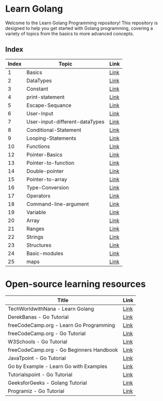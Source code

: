 # Learn Golang

Welcome to the Learn Golang Programming repository! This repository is designed to help you get started with Golang programming, covering a variety of topics from the basics to more advanced concepts.

## Index

| Index | Topic                        | Link                                                                                     |
|-------|------------------------------|------------------------------------------------------------------------------------------|
| 1     | Basics                       | [Link](https://github.com/Raunaksplanet/My-CS-Store/blob/main/Learn%20Programming/Learn%20Golang/Basics.go) |
| 2     | DataTypes                    | [Link](https://github.com/Raunaksplanet/My-CS-Store/blob/main/Learn%20Programming/Learn%20Golang/DataTypes.go) |
| 3     | Constant                     | [Link](https://github.com/Raunaksplanet/My-CS-Store/blob/main/Learn%20Programming/Learn%20Golang/Constant.go) |
| 4    | print-statement              | [Link](https://github.com/Raunaksplanet/My-CS-Store/blob/main/Learn%20Programming/Learn%20Golang/print-statement.go) |
| 5     | Escape-Sequance              | [Link](https://github.com/Raunaksplanet/My-CS-Store/blob/main/Learn%20Programming/Learn%20Golang/Escape-Sequance.go) |
| 6    | User-Input                   | [Link](https://github.com/Raunaksplanet/My-CS-Store/blob/main/Learn%20Programming/Learn%20Golang/User-Input.go) |
| 7    | User-input-different-dataTypes | [Link](https://github.com/Raunaksplanet/My-CS-Store/blob/main/Learn%20Programming/Learn%20Golang/User-input-different-dataTypes.go) |
| 8     | Conditional-Statement        | [Link](https://github.com/Raunaksplanet/My-CS-Store/blob/main/Learn%20Programming/Learn%20Golang/Conditional-Statement.go) |
| 9    | Looping-Statements           | [Link](https://github.com/Raunaksplanet/My-CS-Store/blob/main/Learn%20Programming/Learn%20Golang/Looping-Statements.go) |
| 10    | Functions                    | [Link](https://github.com/Raunaksplanet/My-CS-Store/blob/main/Learn%20Programming/Learn%20Golang/Functions.go) |
| 12    | Pointer-Basics               | [Link](https://github.com/Raunaksplanet/My-CS-Store/blob/main/Learn%20Programming/Learn%20Golang/Pointer-Basics.go) |
| 13    | Pointer-to-function          | [Link](https://github.com/Raunaksplanet/My-CS-Store/blob/main/Learn%20Programming/Learn%20Golang/Pointer-to-function.go) |
| 14    | Double-pointer               | [Link](https://github.com/Raunaksplanet/My-CS-Store/blob/main/Learn%20Programming/Learn%20Golang/Double-pointer.go) |
| 15    | Pointer-to-array             | [Link](https://github.com/Raunaksplanet/My-CS-Store/blob/main/Learn%20Programming/Learn%20Golang/Pointer-to-array.go) |
| 16    | Type-Conversion              | [Link](https://github.com/Raunaksplanet/My-CS-Store/blob/main/Learn%20Programming/Learn%20Golang/Type-Conversion.go) |
| 17    | Operators                    | [Link](https://github.com/Raunaksplanet/My-CS-Store/blob/main/Learn%20Programming/Learn%20Golang/Operators.go) |
| 18    | Command-line-argument        | [Link](https://github.com/Raunaksplanet/My-CS-Store/blob/main/Learn%20Programming/Learn%20Golang/Command-line-argument.go) |
| 19    | Variable                     | [Link](https://github.com/Raunaksplanet/My-CS-Store/blob/main/Learn%20Programming/Learn%20Golang/Variable.go) |
| 20    | Array                        | [Link](https://github.com/Raunaksplanet/My-CS-Store/blob/main/Learn%20Programming/Learn%20Golang/Array.go) |
| 21    | Ranges                       | [Link](https://github.com/Raunaksplanet/My-CS-Store/blob/main/Learn%20Programming/Learn%20Golang/Ranges.go) |
| 22    | Strings                      | [Link](https://github.com/Raunaksplanet/My-CS-Store/blob/main/Learn%20Programming/Learn%20Golang/Strings.go) |
| 23    | Structures                   | [Link](https://github.com/Raunaksplanet/My-CS-Store/blob/main/Learn%20Programming/Learn%20Golang/Structures.go) |
| 24    | Basic-modules                | [Link](https://github.com/Raunaksplanet/My-CS-Store/blob/main/Learn%20Programming/Learn%20Golang/Basic-modules.go) |
| 25    | maps                         | [Link](https://github.com/Raunaksplanet/My-CS-Store/blob/main/Learn%20Programming/Learn%20Golang/maps.go) |


# Open-source learning resources

| Title                                             | Link                                                                   |
|---------------------------------------------------|------------------------------------------------------------------------|
| TechWorldwithNana - Learn Golang                  | [Link](https://www.youtube.com/watch?v=yyUHQIec83I&ab_channel=TechWorldwithNana) |
| DerekBanas - Go Tutorial                          | [Link](https://www.youtube.com/watch?v=YzLrWHZa-Kc&ab_channel=DerekBanas) |
| freeCodeCamp.org - Learn Go Programming           | [Link](https://www.youtube.com/watch?v=YS4e4q9oBaU&ab_channel=freeCodeCamp.org) |
| freeCodeCamp.org - Go Tutorial                    | [Link](https://www.youtube.com/watch?v=un6ZyFkqFKo&ab_channel=freeCodeCamp.org) |
| W3Schools - Go Tutorial                           | [Link](https://www.w3schools.com/go/)                                  |
| freeCodeCamp.org - Go Beginners Handbook          | [Link](https://www.freecodecamp.org/news/go-beginners-handbook/)      |
| JavaTpoint - Go Tutorial                          | [Link](https://www.javatpoint.com/go-tutorial)                         |
| Go by Example - Learn Go with Examples            | [Link](https://gobyexample.com/)                                       |
| Tutorialspoint - Go Tutorial                      | [Link](https://www.tutorialspoint.com/go/index.htm)                   |
| GeeksforGeeks - Golang Tutorial                   | [Link](https://www.geeksforgeeks.org/golang-tutorial-learn-go-programming-language/) |
| Programiz - Go Tutorial                           | [Link](https://www.programiz.com/golang)                               |
